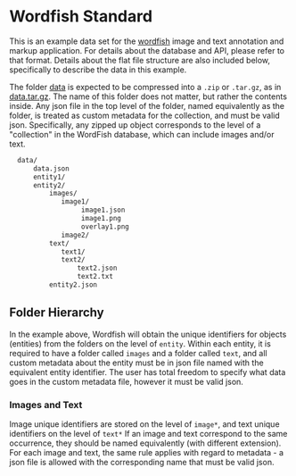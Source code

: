 # Wordfish Standard

This is an example data set for the [wordfish](http://www.github.com/radinformatics/wordfish) image and text annotation and markup application. For details about the database and API, please refer to that format. Details about the flat file structure are also included below, specifically to describe the data in this example.


The folder [data](data) is expected to be compressed into a `.zip` or `.tar.gz`, as in [data.tar.gz](data.tar.gz). The name of this folder does not matter, but rather the contents inside. Any json file in the top level of the folder, named equivalently as the folder, is treated as custom metadata for the collection, and must be valid json. Specifically, any zipped up object corresponds to the level of a "collection" in the WordFish database, which can include images and/or text. 

```bash
  data/   
      data.json
      entity1/
      entity2/
          images/
             image1/
                  image1.json
                  image1.png
                  overlay1.png
             image2/
          text/
             text1/
             text2/
                 text2.json
                 text2.txt              
          entity2.json
```

## Folder Hierarchy
In the example above, Wordfish will obtain the unique identifiers for objects (entities) from the folders on the level of `entity`. Within each entity, it is required to have a folder called `images` and a folder called `text`, and all custom metadata about the entity must be in json file named with the equivalent entity identifier. The user has total freedom to specify what data goes in the custom metadata file, however it must be valid json.


### Images and Text
Image unique identifiers are stored on the level of `image*`, and text unique identifiers on the level of `text*` If an image and text correspond to the same occurrence, they should be named equivalently (with different extension). For each image and text, the same rule applies with regard to metadata - a json file is allowed with the corresponding name that must be valid json. 
